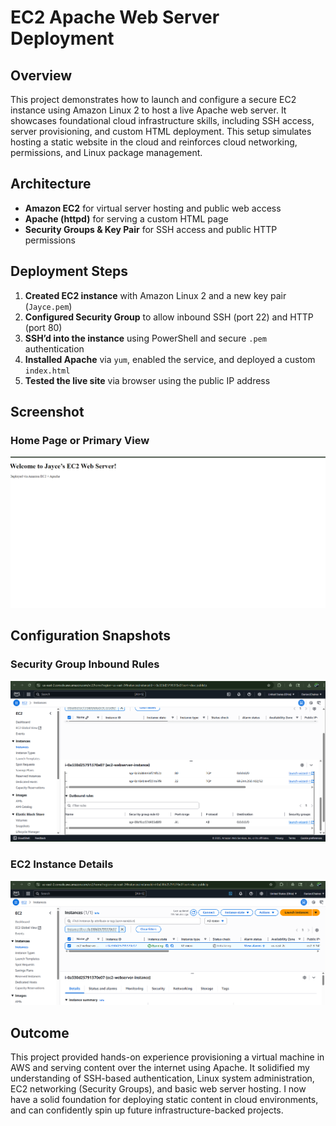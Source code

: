 # EC2 Apache Web Server Deployment

## Overview
This project demonstrates how to launch and configure a secure EC2 instance using Amazon Linux 2 to host a live Apache web server. It showcases foundational cloud infrastructure skills, including SSH access, server provisioning, and custom HTML deployment. This setup simulates hosting a static website in the cloud and reinforces cloud networking, permissions, and Linux package management.

## Architecture
- **Amazon EC2** for virtual server hosting and public web access
- **Apache (httpd)** for serving a custom HTML page
- **Security Groups & Key Pair** for SSH access and public HTTP permissions

## Deployment Steps
1. **Created EC2 instance** with Amazon Linux 2 and a new key pair (`Jayce.pem`)
2. **Configured Security Group** to allow inbound SSH (port 22) and HTTP (port 80)
3. **SSH’d into the instance** using PowerShell and secure `.pem` authentication
4. **Installed Apache** via `yum`, enabled the service, and deployed a custom `index.html`
5. **Tested the live site** via browser using the public IP address


## Screenshot

### Home Page or Primary View
![Main Screenshot](./assets/ec2-demo.png)

## Configuration Snapshots

### Security Group Inbound Rules
![Policy Screenshot](./assets/security-group-rules.png)

### EC2 Instance Details
![EC2 Instance Screenshot](./assets/ec2-instance-details.png)

## Outcome
This project provided hands-on experience provisioning a virtual machine in AWS and serving content over the internet using Apache. It solidified my understanding of SSH-based authentication, Linux system administration, EC2 networking (Security Groups), and basic web server hosting. I now have a solid foundation for deploying static content in cloud environments, and can confidently spin up future infrastructure-backed projects.
